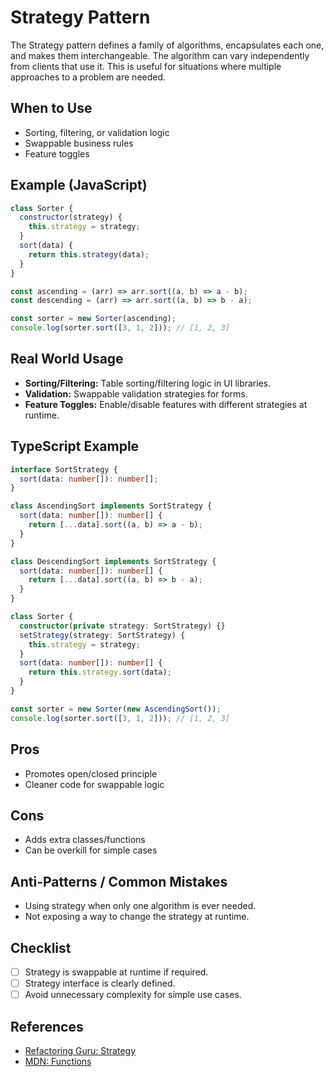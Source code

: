 # Strategy Pattern

The Strategy pattern defines a family of algorithms, encapsulates each one, and makes them interchangeable. The algorithm can vary independently from clients that use it. This is useful for situations where multiple approaches to a problem are needed.

## When to Use

- Sorting, filtering, or validation logic
- Swappable business rules
- Feature toggles

## Example (JavaScript)

```js
class Sorter {
  constructor(strategy) {
    this.strategy = strategy;
  }
  sort(data) {
    return this.strategy(data);
  }
}

const ascending = (arr) => arr.sort((a, b) => a - b);
const descending = (arr) => arr.sort((a, b) => b - a);

const sorter = new Sorter(ascending);
console.log(sorter.sort([3, 1, 2])); // [1, 2, 3]
```

## Real World Usage

- **Sorting/Filtering:** Table sorting/filtering logic in UI libraries.
- **Validation:** Swappable validation strategies for forms.
- **Feature Toggles:** Enable/disable features with different strategies at runtime.

## TypeScript Example

```ts
interface SortStrategy {
  sort(data: number[]): number[];
}

class AscendingSort implements SortStrategy {
  sort(data: number[]): number[] {
    return [...data].sort((a, b) => a - b);
  }
}

class DescendingSort implements SortStrategy {
  sort(data: number[]): number[] {
    return [...data].sort((a, b) => b - a);
  }
}

class Sorter {
  constructor(private strategy: SortStrategy) {}
  setStrategy(strategy: SortStrategy) {
    this.strategy = strategy;
  }
  sort(data: number[]): number[] {
    return this.strategy.sort(data);
  }
}

const sorter = new Sorter(new AscendingSort());
console.log(sorter.sort([3, 1, 2])); // [1, 2, 3]
```

## Pros

- Promotes open/closed principle
- Cleaner code for swappable logic

## Cons

- Adds extra classes/functions
- Can be overkill for simple cases

## Anti-Patterns / Common Mistakes

- Using strategy when only one algorithm is ever needed.
- Not exposing a way to change the strategy at runtime.

## Checklist

- [ ] Strategy is swappable at runtime if required.
- [ ] Strategy interface is clearly defined.
- [ ] Avoid unnecessary complexity for simple use cases.

## References

- [Refactoring Guru: Strategy](https://refactoring.guru/design-patterns/strategy)
- [MDN: Functions](https://developer.mozilla.org/en-US/docs/Web/JavaScript/Guide/Functions)
